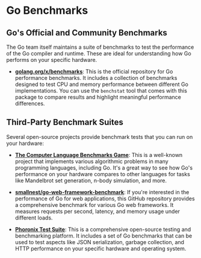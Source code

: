 # Go Benchmarks

## **Go's Official and Community Benchmarks**

The Go team itself maintains a suite of benchmarks to test the performance of the Go compiler and runtime. These are ideal for understanding how Go performs on your specific hardware.

- **[golang.org/x/benchmarks](https://pkg.go.dev/golang.org/x/benchmarks)**: This is the official repository for Go performance benchmarks. It includes a collection of benchmarks designed to test CPU and memory performance between different Go implementations. You can use the `benchstat` tool that comes with this package to compare results and highlight meaningful performance differences.

## **Third-Party Benchmark Suites**

Several open-source projects provide benchmark tests that you can run on your hardware:

- **[The Computer Language Benchmarks Game](https://benchmarksgame-team.pages.debian.net/benchmarksgame/index.html)**: This is a well-known project that implements various algorithmic problems in many programming languages, including Go. It's a great way to see how Go's performance on your hardware compares to other languages for tasks like Mandelbrot set generation, n-body simulation, and more.

- **[smallnest/go-web-framework-benchmark](https://github.com/smallnest/go-web-framework-benchmark)**: If you're interested in the performance of Go for web applications, this GitHub repository provides a comprehensive benchmark for various Go web frameworks. It measures requests per second, latency, and memory usage under different loads.

- **[Phoronix Test Suite](https://www.phoronix-test-suite.com/)**: This is a comprehensive open-source testing and benchmarking platform. It includes a set of Go benchmarks that can be used to test aspects like JSON serialization, garbage collection, and HTTP performance on your specific hardware and operating system.
